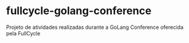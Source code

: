 # fullcycle-golang-conference
Projeto de atividades realizadas durante a GoLang Conference oferecida pela FullCycle

